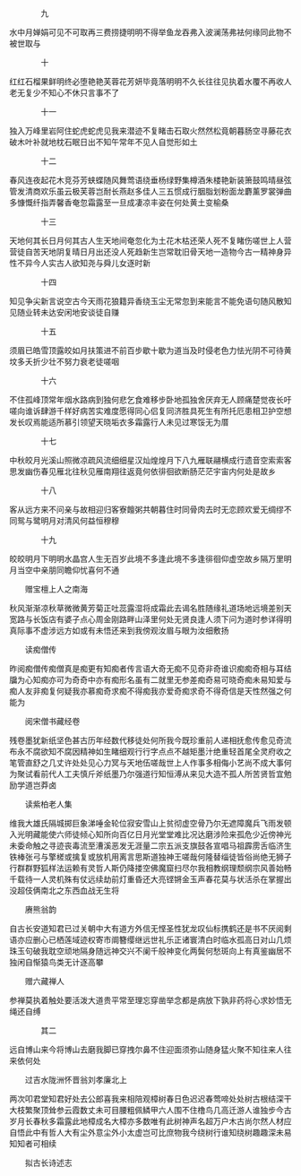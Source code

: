 <!-- { "loadSidebar": true } -->
　　　　九

水中月婵娟可见不可取再三费捞捷明明不得举鱼龙吞弗入波澜荡弗袪何缘同此物不被世取与

　　　　十

红红石榴果鲜明终必堕艳艳芙蓉花芳妍毕竟落明明不久长往往见执着水覆不再收人老无复少不知心不休只言事不了

　　　　十一

独入万峰里岩阿住蛇虎蛇虎见我来潜迹不复睹击石取火然然松竟朝暮肠空寻藤花衣破木叶补就地枕石眠日出不知午常年不见人自觉形如土

　　　　十二

春风连夜起花木竞芬芳蛱蝶随风舞莺语绕垂杨绿野集樽酒朱楼艳新装箫鼓鸣晴昼弦管发清商欢乐虽云极芙蓉岂耐长燕赵多佳人三五惯成行胭脂划粉面龙麝薰罗裳弹曲多慷慨纤指弄馨香奄忽霜露至一旦成凄凉丰姿在何处黄土变榆桑

　　　　十三

天地何其长日月何其古人生天地间奄忽化为土花木枯还荣人死不复睹伤嗟世上人营营徒自苦天地阴复晴日月出还没人死趋新生岂常耽旧骨天地一造物今古一精神身异性不异今人实古人欲知尧与舜儿女逐时新

　　　　十四

知见争尖新言说空古今天雨花狼籍异香绕玉尘无常忽到来能言不能免语句随风散知见随业转未达安闲地安谈徒自赚

　　　　十五

须眉已皓雪顶露皎如月扶策进不前百步歇十歇为道当及时侵老色力怯光阴不可待黄坟多夭折少壮不努力衰老徒嗟咽

　　　　十六

不住孤峰顶常年烟水路病到独何悲乞食难移步卧地孤独舍厌弃无人顾痛楚觉夜长吁嗟向谁诉肆游千样好病苦实难度愿得同心侣复同济胜具死生有所托厄患相卫护空想发长叹焉能适所慕引领望天晓垢衣多霜露行人未见过寒馁无为厝

　　　　十七

中秋皎月光溪山照微凉疏风流细细星汉灿煌煌月下八九雁联翮横成行遗音空索索客思发幽伤春见雁北往秋见雁南翔往返竟何依徘徊欲断肠茫茫宇宙内何处是故乡

　　　　十八

客从远方来不问亲与故相迎归客寮饘粥共朝暮住时同骨肉去时无恋顾欢爱无绸缪不同鸳与鹭明月对清风何益恒穆穆

　　　　十九

皎皎明月下明明水晶宫人生无百岁此境不多逢此境不多逢徘徊仰虚空故乡隔万里明月当空中亲朋同瞻仰忧喜何不通

　　赠宝檀上人之南海

秋风渐渐凉秋草微微黄芳菊正吐蕊露湿将成霜此去谒名胜随缘礼道场地远境差别天宽路与长饭店有婆子点心周金刚路畔山泽里何处无贤良逢人须下问为道时参详得明真际事不虚涉远方如或有未悟还来到我傍观汝眉与眼为汝细敷扬

　　读痴僧传

昨阅痴僧传痴僧真是痴更有知痴者传言语大奇无痴不见奇非奇谁识痴痴奇相与耳结牖为心知痴亦可为奇奇中亦有痴形名虽有二就里无参差痴奇易可晓奇痴未易知爱与痴人友非痴复何疑我亦慕痴奇求痴不得痴我亦爱奇痴求奇不得奇信是天性然强之何能为

　　阅宋僧书藏经卷

残卷墨犹新纸坚色甚古历年经数代移徒处何所我今既珍重前人递相抚愈传愈见奇流布永不腐欲知不腐因精神如生睹细观行行字点点不越矩墨汁绝重轻首尾全灵府收之笔管直舒之几丈许处处见心力冥与天地伍嗟哉世上人作事多相侮小艺尚不成大事何为聚试看前代人工夫慎斤斧纸墨乃尔强道行知恒溥从来见大造不孤人所苦贤哲宜勉励学道岂莽卤

　　读紫柏老人集

维我大雄氏隔城掷巨象涕唾金轮位寂安雪山上贫彻虚空骨乃尔无遮障魔兵飞雨发顿入光明藏能使六师徒倾心知所向百亿日月光堂堂难比况达磨涉险来孤危少近傍神光未委命触之寻迹丧毒流至漕溪恶发无涯量二宗五派支旗鼓各宣唱马祖霹雳舌临济生铁棒张弓与擎槎或擒复或放机用离言思斯道独神王嗟哉何隆替缁徒皆俗尚绝无狮子行群群野狐样法运赖有灵哲人斯仍降搂空佛魔窟扫尽尔我相教纲理颓纲宗风善始畅千载待一人灵机殊有仗远续劫前灯重昏还大亮铿锵金玉声春花莫与状活杀在掌握出没超伎俩南北之东西血战无生将

　　赓熊翁韵

自古长安道知君已过关朝中大有道方外信无悭圣性犹龙叹仙标携鹤还是书不厌阅剩语亦应删心已栖莲域迹权寄市阛簪缨继远世礼乐正诸寰清白时临水孤高日对山几烦珠玉句破我耽空顽地隔身随远神交兴不阑千般神变化两鬓何愁斑向上有真鉴幽居不独闲自惭猿鸟类无计逐高攀

　　赠六藏禅人

参禅莫执着触处要活泼大道贵平常至理忘穿凿举念都是病放下孰非药将心求妙悟无绳还自缚

　　　　其二

远自博山来今将博山去磨我脚已穿拽尔鼻不住迎面须弥山随身猛火聚不知往来人往来依何处

　　过吉水陇洲怀晋翁刘孝廉北上

两次叩君堂知君好处去公郎喜我来相陪观樟树春日色迟迟春莺啼处处树古根结深干大枝繁聚顶耸参云霞数丈未可目腰粗佩鳞甲六人围不住橹鸟几高迁游人谁独步今古岁月长春秋多霜露此地樟成名大樟亦多数唯有此树神声名超万户木古尚尔然人材应自悟此中有哲人大有尘外意尘外小太虚岂可比庶物我今绕树行谁知绕树趣趣深未易知知者可相续

　　拟古长诗述志

